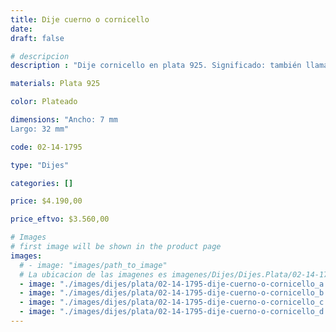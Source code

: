 ```yaml
---
title: Dije cuerno o cornicello
date: 
draft: false

# descripcion
description : "Dije cornicello en plata 925. Significado: también llamado corno portafortuna, 'cornetto portafortuna' (cuerno / cuernito portador de fortuna), es un amuleto usado para proteger contra el mal de ojo."

materials: Plata 925

color: Plateado

dimensions: "Ancho: 7 mm 
Largo: 32 mm"

code: 02-14-1795

type: "Dijes"

categories: []

price: $4.190,00

price_eftvo: $3.560,00

# Images
# first image will be shown in the product page
images:
  # - image: "images/path_to_image"
  # La ubicacion de las imagenes es imagenes/Dijes/Dijes.Plata/02-14-1795-dije-cuerno-o-cornicello
  - image: "./images/dijes/plata/02-14-1795-dije-cuerno-o-cornicello_a.jpg"
  - image: "./images/dijes/plata/02-14-1795-dije-cuerno-o-cornicello_b.jpg"
  - image: "./images/dijes/plata/02-14-1795-dije-cuerno-o-cornicello_c.jpg"
  - image: "./images/dijes/plata/02-14-1795-dije-cuerno-o-cornicello_d.jpg"
---
```

